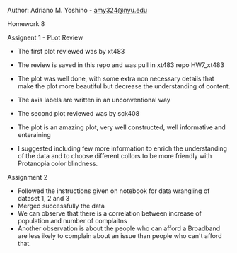 Author: Adriano M. Yoshino - amy324@nyu.edu

Homework 8

Assignent 1 - PLot Review

- The first plot reviewed was by xt483
- The review is saved in this repo and was pull in xt483 repo HW7_xt483
- The plot was well done, with some extra non necessary details that make the plot more beautiful but decrease the understanding of content.
- The axis labels are written in an unconventional way

- The second plot reviewed was by sck408
- The plot is an amazing plot, very well constructed, well informative and enteraining
- I suggested including few more information to enrich the understanding of the data and to choose different collors to be more friendly with 
Protanopia color blindness.

Assignment 2
- Followed the instructions given on notebook for data wrangling of dataset 1, 2 and 3
- Merged successfully the data
- We can observe that there is a correlation between increase of population and number of complaitns
- Another observation is about the people who can afford a Broadband are less ikely to complain about an issue than people who can't afford that.
